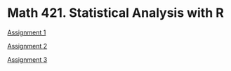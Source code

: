 # Math 421. Statistical Analysis with R

[Assignment 1](Assignment1.html)

[Assignment 2](assignment2.html)

[Assignment 3](assignment3.html)
